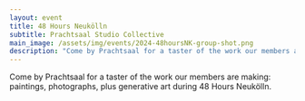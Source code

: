 ```yaml
---
layout: event
title: 48 Hours Neukölln
subtitle: Prachtsaal Studio Collective
main_image: /assets/img/events/2024-48hoursNK-group-shot.png
description: "Come by Prachtsaal for a taster of the work our members are making: paintings, photographs, plus generative art during 48 Hours Neukölln."
---
```

Come by Prachtsaal for a taster of the work our members are making: paintings, photographs, plus generative art during 48 Hours Neukölln. 
